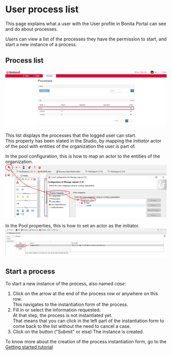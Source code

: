 # User process list

This page explains what a user with the User profile in Bonita Portal can see and do about processes.

_Users_ can view a list of the processes they have the permission to start, and start a new instance of a process.

## Process list

![User Process list](images/UI2021.1/user_process_list.png)<!--{.img-responsive}-->

This list displays the processes that the logged user can start.  
This property has been stated in the Studio, by mapping the _initiator_ actor of the pool with entities of the organization the user is part of.

In the pool configuration, this is how to map an actor to the entities of the organization.
![Actor mapping](images/UI2021.1/Actor-mapping.png)<!--{.img-responsive}-->

In the Pool properties, this is how to set an actor as the initiator.
![Set an actor as the process initiator](images/UI2021.1/Set-as-initiator.png)<!--{.img-responsive}-->

## Start a process

To start a new instance of the process, also named _case_:
1. Click on the arrow at the end of the process row or anywhere on this row.  
   This navigates to the instantiation form of the process.  
2. Fill in or select the information requested.  
   At that step, the process is not instantiated yet.   
   That means that you can click in the left part of the instantiation form to come back to the list without the need to cancel a case.  
3. Click on the button ("Submit" or else)
   The instance is created.

To know more about the creation of the process instantiation form, go to the [Getting started tutorial](create-web-user-interfaces.md)
